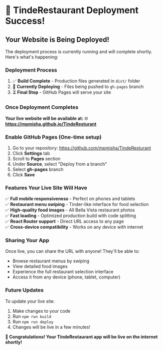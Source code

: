 # 🎉 TindeRestaurant Deployment Success!

## Your Website is Being Deployed!

The deployment process is currently running and will complete shortly. Here's what's happening:

### Deployment Process

1. ✅ **Build Complete** - Production files generated in `dist/` folder
2. 🔄 **Currently Deploying** - Files being pushed to `gh-pages` branch
3. ⏳ **Final Step** - GitHub Pages will serve your site

### Once Deployment Completes

**Your live website will be available at:**
🌐 **https://mpmisha.github.io/TindeResturant**

### Enable GitHub Pages (One-time setup)

1. Go to your repository: https://github.com/mpmisha/TindeResturant
2. Click **Settings** tab
3. Scroll to **Pages** section
4. Under **Source**, select "Deploy from a branch"
5. Select **gh-pages** branch
6. Click **Save**

### Features Your Live Site Will Have

✅ **Full mobile responsiveness** - Perfect on phones and tablets  
✅ **Restaurant menu swiping** - Tinder-like interface for food selection  
✅ **High-quality food images** - All Bella Vista restaurant photos  
✅ **Fast loading** - Optimized production build with code splitting  
✅ **React Router support** - Direct URL access to any page  
✅ **Cross-device compatibility** - Works on any device with internet

### Sharing Your App

Once live, you can share the URL with anyone! They'll be able to:

- Browse restaurant menus by swiping
- View detailed food images
- Experience the full restaurant selection interface
- Access it from any device (phone, tablet, computer)

### Future Updates

To update your live site:

1. Make changes to your code
2. Run `npm run build`
3. Run `npm run deploy`
4. Changes will be live in a few minutes!

**🎊 Congratulations! Your TindeRestaurant app will be live on the internet shortly!**
